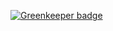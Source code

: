
[![Greenkeeper badge](https://badges.greenkeeper.io/blueberrystream/wkbot.svg)](https://greenkeeper.io/)
